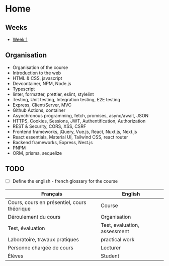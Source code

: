 # Home

## Weeks

- [Week 1](./weeks/week-1.md)

## Organisation

- Organisation of the course
- Introduction to the web
- HTML & CSS, javascript
- Devcontainer, NPM, Node.js
- Typescript
- linter, formatter, prettier, eslint, stylelint
- Testing, Unit testing, Integration testing, E2E testing
- Express, Client/Server, MVC
- Github Actions, container
- Asynchronous programming, fetch, promises, async/await, JSON
- HTTPS, Cookies, Sessions, JWT, Authentification, Authorization
- REST & Security, CORS, XSS, CSRF
- Frontend frameworks, jQuery, Vue.js, React, Nuxt.js, Next.js
- React essentials, Material UI, Tailwind CSS, react router
- Backend frameworks, Express, Nest.js
- PNPM
- ORM, prisma, sequelize

## TODO

- [ ] Define the english - french glossary for the course

| Français                                    | English                      |
|---------------------------------------------|------------------------------|
| Cours, cours en présentiel, cours théorique | Course                       |
| Déroulement du cours                        | Organisation                 |
| Test, évaluation                            | Test, evaluation, assessment |
| Laboratoire, travaux pratiques              | practical work               |
| Personne chargée de cours                   | Lecturer                     |
| Élèves                                      | Student                      |
